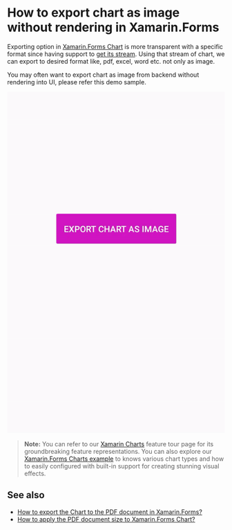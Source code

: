 # How to export chart as image without rendering in Xamarin.Forms
Exporting option in [Xamarin.Forms Chart](https://www.syncfusion.com/xamarin-ui-controls/xamarin-charts/chart-types/pie-chart) is more transparent with a specific format since having support to [get its stream](https://help.syncfusion.com/xamarin/charts/export#getstream). Using that stream of chart, we can export to desired format like, pdf, excel, word etc. not only as image. 

You may often want to export chart as image from backend without rendering into UI, please refer this demo sample.

![](https://github.com/SyncfusionExamples/How-to-export-chart-as-image-without-rendering-in-Xamarin.Forms/blob/main/Export-Chart-to-Image.gif)

> **Note:** You can refer to our [Xamarin Charts](https://www.syncfusion.com/xamarin-ui-controls/xamarin-charts?_gl=1*1h1ek6c*_ga*MzIyMTA2OTEuMTY4NjAzNTEwMg..*_ga_WC4JKKPHH0*MTY5MjU5NjI5MC4yNDIuMS4xNjkyNTk3ODgxLjQ4LjAuMA..*_ga_41J4HFMX1J*MTY5MjU5NjI5MC41My4xLjE2OTI1OTc4ODEuMC4wLjA.) feature tour page for its groundbreaking feature representations. You can also explore our [Xamarin.Forms Charts example](https://github.com/syncfusion/xamarin-demos/tree/master/Forms/Chart) to knows various chart types and how to easily configured with built-in support for creating stunning visual effects.

## See also

* [How to export the Chart to the PDF document in Xamarin.Forms?](https://support.syncfusion.com/kb/article/8342/how-to-export-the-chart-to-the-pdf-document-in-xamarin-forms)
* [How to apply the PDF document size to Xamarin.Forms Chart?](https://support.syncfusion.com/kb/article/7771/how-to-apply-the-pdf-document-size-to-xamarin-forms-chart)
